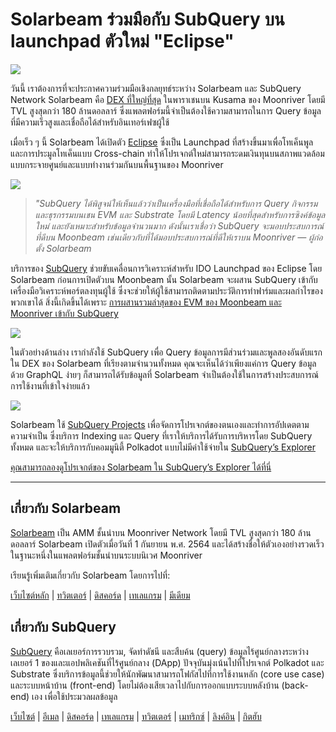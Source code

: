 # Solarbeam ร่วมมือกับ SubQuery บน launchpad ตัวใหม่ "Eclipse"

![](https://miro.medium.com/max/1400/1*ZG9NqT9GIXax5SBpNn5ipg.png)

วันนี้ เราต้องการที่จะประกาศความร่วมมือเชิงกลยุทธ์ระหว่าง Solarbeam และ SubQuery Network Solarbeam คือ [DEX ที่ใหญ่ที่สุด](https://defillama.com/chain/Moonriver) ในพาราเชนบน Kusama ของ Moonriver โดยมี TVL สูงสุดกว่า 180 ล้านดอลลาร์ ซึ่งแพลตฟอร์มนี้จำเป็นต้องใช้ความสามารถในการ Query ข้อมูลที่มีความเร็วสูงและเชื่อถือได้สำหรับอินเทอร์เฟซผู้ใช้

เมื่อเร็ว ๆ นี้ Solarbeam ได้เปิดตัว [Eclipse](https://app.solarbeam.io/eclipse) ซึ่งเป็น Launchpad ที่สร้างขึ้นมาเพื่อโทเค็นพูลและการประมูลโทเค็นแบบ Cross-chain ทำให้โปรเจกต์ใหม่สามารถระดมเงินทุนบนสภาพแวดล้อมแบบกระจายศูนย์และแบบทำงานร่วมกันบนพื้นฐานของ Moonriver

![](https://miro.medium.com/max/1400/1*IbRN8EnymWvqvh0sx_PNKw.png)

> _"SubQuery ได้พิสูจน์ให้เห็นแล้วว่าเป็นเครื่องมือที่เชื่อถือได้สำหรับการ Query กิจกรรมและธุรกรรมบนเชน EVM และ Substrate โดยมี Latency น้อยที่สุดสำหรับการซิงค์ข้อมูลใหม่ และยังเหมาะสำหรับข้อมูลจำนวนมาก ดังนั้นเราเชื่อว่า SubQuery จะมอบประสบการณ์ที่ดีบน Moonbeam เช่นเดียวกับที่ได้มอบประสบการณ์ที่ดีให้เราบน Moonriver — ผู้ก่อตั้ง Solarbeam_

บริการของ [SubQuery](https://subquery.network/) ช่วยขับเคลื่อนการวิเคราะห์สำหรับ IDO Launchpad ของ Eclipse โดย Solarbeam ก่อนการเปิดตัวบน Moonbeam นั้น Solarbeam จะผสาน SubQuery เข้ากับเครื่องมือวิเคราะห์พอร์ตลงทุนผู้ใช้ ซึ่งจะช่วยให้ผู้ใช้สามารถติดตามประวัติการทำฟาร์มและผลกำไรของพวกเขาได้ สิ่งนี้เกิดขึ้นได้เพราะ [การผสานรวมล่าสุดของ EVM ของ Moonbeam และ Moonriver เข้ากับ SubQuery](https://subquery.medium.com/subquery-adds-ethereum-virtual-machine-evm-functionality-in-integration-with-moonbeam-and-ddbcdf0fd8ff)

![](https://miro.medium.com/max/1400/1*6_iO6tLt4RxxMvs8u-F_Bg.png)

ในตัวอย่างด้านล่าง เรากำลังใช้ SubQuery เพื่อ Query ข้อมูลการมีส่วนร่วมและพูลสองอันดับแรกใน DEX ของ Solarbeam ที่เรียงตามจำนวนทั้งหมด คุณจะเห็นได้ว่าเพียงแค่การ Query ข้อมูลด้วย GraphQL ง่ายๆ ก็สามารถได้รับข้อมูลที่ Solarbeam จำเป็นต้องใช้ในการสร้างประสบการณ์การใช้งานที่เข้าใจง่ายแล้ว

![](https://miro.medium.com/max/1400/1*5iCwSaU96UtDMFA1MruRlA.png)

Solarbeam ใช้ [SubQuery Projects](https://project.subquery.network/) เพื่อจัดการโปรเจกต์ของตนเองและทำการอัปเดตตามความจำเป็น ซึ่งบริการ Indexing และ Query ที่เราให้บริการได้รับการบริหารโดย SubQuery ทั้งหมด และจะให้บริการกับคอมมูนิตี้ Polkadot แบบไม่มีค่าใช้จ่ายใน [SubQuery’s Explorer](https://explorer.subquery.network/)

[คุณสามารถลองดูโปรเจกต์ของ Solarbeam ใน SubQuery’s Explorer ได้ที่นี่](https://explorer.subquery.network/subquery/csntest/eclipse)

---

## เกี่ยวกับ Solarbeam

[Solarbeam](https://solarbeam.io/) เป็น AMM ชั้นนำบน Moonriver Network โดยมี TVL สูงสุดกว่า 180 ล้านดอลลาร์ Solarbeam เปิดตัวเมื่อวันที่ 1 กันยายน พ.ศ. 2564 และได้สร้างชื่อให้ตัวเองอย่างรวดเร็วในฐานะหนึ่งในแพลตฟอร์มชั้นนำบนระบบนิเวศ Moonriver

เรียนรู้เพิ่มเติมเกี่ยวกับ Solarbeam โดยการไปที่:

[เว็บไซต์หลัก](https://solarbeam.io/exchange/swap) | [ทวิตเตอร์](https://twitter.com/solarbeamio) | [ดิสคอร์ด](http://discord.gg/rK4AjZXuwf) | [เทเลแกรม](http://t.me/solarbeamio) | [มีเดียม](https://solarbeam.medium.com/)

## เกี่ยวกับ SubQuery

[SubQuery](https://subquery.network/) คือเลเยอร์การรวบรวม, จัดทำดัชนี และสืบค้น (query) ข้อมูลไร้ศูนย์กลางระหว่างเลเยอร์ 1 ของและแอปพลิเคชันที่ไร้ศูนย์กลาง (DApp) ปัจจุบันมุ่งเน้นไปที่โปรเจกต์ Polkadot และ Substrate ซึ่งบริการข้อมูลนี้ช่วยให้นักพัฒนาสามารถโฟกัสไปที่การใช้งานหลัก (core use case) และระบบหน้าบ้าน (front-end) โดยไม่ต้องเสียเวลาไปกับการออกแบบระบบหลังบ้าน (back-end) เอง เพื่อใช้ประมวลผลข้อมูล

[เว็บไซต์](https://subquery.network/) | [อีเมล](mailto:hello@subquery.network) | [ดิสคอร์ด](https://discord.com/invite/78zg8aBSMG) | [เทเลแกรม](https://t.me/subquerynetwork) | [ทวิตเตอร์](https://twitter.com/subquerynetwork) | [เมทริกซ์](https://matrix.to/#/#subquery:matrix.org) | [ลิงค์อิน](https://www.linkedin.com/company/subquery) | [กิตฮับ](https://github.com/subquery)
